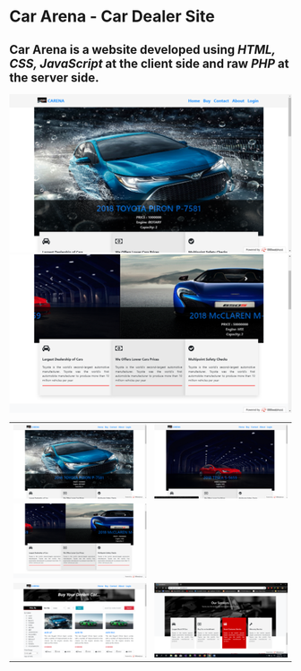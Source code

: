 # Car Arena - Car Dealer Site

## Car Arena is a website developed using *HTML, CSS, JavaScript* at the client side and raw *PHP* at the server side.

<img src="docs/image/sc1.png" width=auto/>

<table>
  <tr>
    <td>
      <img src="docs/image/sc1.png" width=auto/>
    </td>
    <td>
      <img src="docs/image/sc2.png" width=auto/>
    </td>
  </tr>
  
  <tr>
    <td>
      <img src="docs/image/sc3.png" width=auto/>
    </td
    <td>
      <img src="docs/image/sc3.png" width=auto/>
    </td>
  </tr>
  
   <tr>
    <td>
      <img src="docs/image/sc5.png" width=auto/>
    </td>
    <td>
      <img src="docs/image/sc6.png" width=auto/>
    </td>
  </tr>
</table>
